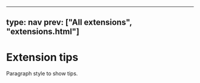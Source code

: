 



---
type: nav
prev: ["All extensions", "extensions.html"]
---





# Extension tips

Paragraph style to show tips.



